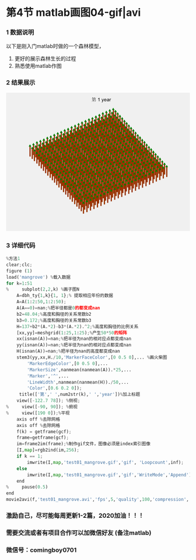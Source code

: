 # 第4节 matlab画图04-gif|avi


### 1 数据说明
以下是刚入门matlab时做的一个森林模型，
1. 更好的展示森林生长的过程
2. 熟悉使用matlab作图


### 2 结果展示


![](../data/scripts/test03_matlab_gif/test01_mangrove.gif)


### 3 详细代码

```python
%方法1
clear;clc;
figure (1)
load('mangrove') %载入数据
for k=1:51
%     subplot(2,2,k) %画子图N
    A=dbh_ty{1,k}{1, 1};% 提取相应年份的数据
    A=A(1:2:50,1:2:50);
    A(A==0)=nan;%把半径都是0的都变成nan
    b2=48.04;%高度和胸径的关系常数b2 
    b3=0.172;%高度和胸径的关系常数b3
    H=137+b2*(A.*2)-b3*(A.*2).^2;%高度和胸径的比例关系            
    [xx,yy]=meshgrid(1:25,1:25);%产生50*50的矩阵
    xx(isnan(A))=nan;%把半径为nan的相对应点都变成nan
    yy(isnan(A))=nan;%把半径为nan的相对应点都变成nan
    H(isnan(A))=nan;%把半径为nan的高度都变成nan
    stem3(yy,xx,H./10,'MarkerFaceColor',[0 0.5 0],... %画火柴图
        'MarkerEdgeColor',[0 0.5 0],...
        'MarkerSize',nanmean(nanmean(A)).*25,...
        'Marker','^',...
        'LineWidth',nanmean(nanmean(H))./50,...
        'Color',[0.6 0.2 0]);
     title(['第',' ',num2str(k),' ','year'])%加上标题   
    view([-122.7 78]); %侧视; 
%     view([-90, 90]); %俯视
%     view([190 0]);%平视
    axis off %去除网格
    axis off %去除网格
    f(k) = getframe(gcf);
    frame=getframe(gcf);
    im=frame2im(frame);%制作gif文件，图像必须是index索引图像
    [I,map]=rgb2ind(im,256);
    if k == 1;
        imwrite(I,map,'test01_mangrove.gif','gif', 'Loopcount',inf);
    else
        imwrite(I,map,'test01_mangrove.gif','gif','WriteMode','Append');
    end
%     pause(0.5)
end
movie2avi(f,'test01_mangrove.avi','fps',5,'quality',100,'compression', 'None'); 
```

### 激励自己，尽可能每周更新1-2篇，2020加油！！！

### 需要交流或者有项目合作可以加微信好友 \(备注matlab\)

### 微信号：comingboy0701

```python

```
